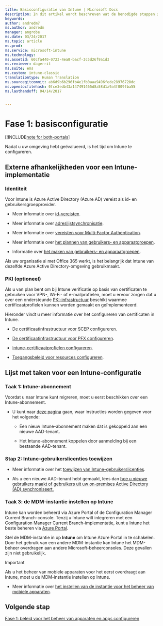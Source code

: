 ```yaml
---
title: Basisconfiguratie van Intune | Microsoft Docs
description: In dit artikel wordt beschreven wat de benodigde stappen zijn voor het configureren van Microsoft Intune.
keywords: 
author: andredm7
ms.author: andredm
manager: angrobe
ms.date: 03/24/2017
ms.topic: article
ms.prod: 
ms.service: microsoft-intune
ms.technology: 
ms.assetid: 60cfa440-0723-4ea0-bacf-3c5d26f9a1d3
ms.reviewer: dagerrit
ms.suite: ems
ms.custom: intune-classic
translationtype: Human Translation
ms.sourcegitcommit: ab6d9b6b296fb4e1fb0aaa9496fede28976728dc
ms.openlocfilehash: 0fce3edb43a147491465d8a58d1a9a4f009fba55
ms.lasthandoff: 04/14/2017


---
```


# <a name="phase-1-basic-setup"></a>Fase 1: basisconfiguratie

[!INCLUDE[note for both-portals](../includes/note-for-both-portals.md)]

Nadat u uw omgeving hebt geëvalueerd, is het tijd om Intune te configureren.

## <a name="external-dependencies-for-an-intune-deployment"></a>Externe afhankelijkheden voor een Intune-implementatie

### <a name="identity"></a>Identiteit

Voor Intune is Azure Active Directory (Azure AD) vereist als id- en gebruikersgroepprovider.

-   Meer informatie over [id-vereisten](https://docs.microsoft.com/active-directory/active-directory-hybrid-identity-design-considerations-overview#design-considerations-overview).

-   Meer informatie over [adreslijstsynchronisatie](https://docs.microsoft.com/active-directory/active-directory-hybrid-identity-design-considerations-directory-sync-requirements).

-   Meer informatie over [vereisten voor Multi-Factor Authentication](https://docs.microsoft.com/active-directory/active-directory-hybrid-identity-design-considerations-multifactor-auth-requirements).

-   Meer informatie over [het plannen van gebruikers- en apparaatgroepen](https://docs.microsoft.com/intune/deploy-use/plan-your-user-and-device-groups).

-   Informatie over [het maken van gebruikers- en apparaatgroepen](https://docs.microsoft.com/intune/deploy-use/use-groups-to-manage-users-and-devices-with-microsoft-intune).

Als uw organisatie al met Office 365 werkt, is het belangrijk dat Intune van dezelfde Azure Active Directory-omgeving gebruikmaakt.

### <a name="pki-optional"></a>PKI (optioneel)

Als u van plan bent om bij Intune verificatie op basis van certificaten te gebruiken voor VPN-, Wi-Fi- of e-mailprofielen, moet u ervoor zorgen dat u over een ondersteunde [PKI-infrastructuur](https://docs.microsoft.com/intune/deploy-use/secure-resource-access-with-certificate-profiles) beschikt waarmee certificaatprofielen kunnen worden gemaakt en geïmplementeerd.

Hieronder vindt u meer informatie over het configureren van certificaten in Intune.

-   [De certificaatinfrastructuur voor SCEP configureren](https://docs.microsoft.com/intune/deploy-use/configure-certificate-infrastructure-for-scep).

-   [De certificaatinfrastructuur voor PFX configureren](https://docs.microsoft.com/intune/deploy-use/configure-certificate-infrastructure-for-pfx).

-   [Intune-certificaatprofielen configureren](bestand:///C:/intune/deploy-use/https://docs.microsoft.com/intune/deploy-use/configure-intune-certificate-profiles).

-   [Toegangsbeleid voor resources configureren](https://docs.microsoft.com/intune/deploy-use/enable-access-to-company-resources-with-microsoft-intune).

## <a name="task-list-for-an-intune-setup"></a>Lijst met taken voor een Intune-configuratie

### <a name="task-1-intune-subscription"></a>Taak 1: Intune-abonnement

Voordat u naar Intune kunt migreren, moet u eerst beschikken over een Intune-abonnement.

-   U kunt naar [deze pagina](https://portal.office.com/Signup/Signup.aspx?OfferId=40BE278A-DFD1-470a-9EF7-9F2596EA7FF9&dl=INTUNE_A&ali=1#0) gaan, waar instructies worden gegeven voor het volgende:

    -   Een nieuw Intune-abonnement maken dat is gekoppeld aan een nieuwe AAD-tenant.

    -   Het Intune-abonnement koppelen door aanmelding bij een bestaande AAD-tenant.

### <a name="task-2-assign-intune-user-licenses"></a>Stap 2: Intune-gebruikerslicenties toewijzen

-   Meer informatie over het [toewijzen van Intune-gebruikerslicenties](https://docs.microsoft.com/intune/get-started/start-with-a-paid-subscription-to-microsoft-intune-step-4).

-   Als u een nieuwe AAD-tenant hebt gemaakt, lees dan [hoe u nieuwe gebruikers maakt of gebruikers uit uw on-premises Active Directory (AD) synchroniseert.](https://docs.microsoft.com/azure/active-directory/connect/active-directory-aadconnect)

### <a name="task-3-set-your-mdm-authority-to-intune"></a>Taak 3: de MDM-instantie instellen op Intune

Intune kan worden beheerd via Azure Portal of de Configuration Manager Current Branch-console. Tenzij u Intune wilt integreren met een Configuration Manager Current Branch-implementatie, kunt u Intune het beste beheren via [Azure Portal](https://portal.azure.com).

Stel de MDM-instantie in op **Intune** om Intune Azure Portal in te schakelen. Door het gebruik van een andere MDM-instantie kan Intune het MDM-beheer overdragen aan andere Microsoft-beheerconsoles. Deze gevallen zijn niet gebruikelijk.

> [!IMPORTANT]
> Als u het beheer van mobiele apparaten voor het eerst overdraagt aan Intune, moet u de MDM-instantie instellen op Intune.

-   Meer informatie over [het instellen van de instantie voor het beheer van mobiele apparaten](https://docs.microsoft.com/intune/deploy-use/prerequisites-for-enrollment#step-2-set-mdm-authority).

## <a name="next-step"></a>Volgende stap

[Fase 1: beleid voor het beheer van apparaten en apps configureren](https://docs.microsoft.com/intune/plan-design/migration-phase1-configure-device-and-app-management-policies)

